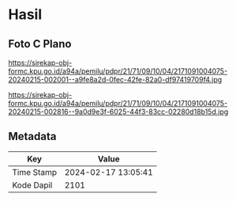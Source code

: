 # Hasil

## Foto C Plano

https://sirekap-obj-formc.kpu.go.id/a94a/pemilu/pdpr/21/71/09/10/04/2171091004075-20240215-002001--a9fe8a2d-0fec-42fe-82a0-df97419709f4.jpg

https://sirekap-obj-formc.kpu.go.id/a94a/pemilu/pdpr/21/71/09/10/04/2171091004075-20240215-002816--9a0d9e3f-6025-44f3-83cc-02280d18b15d.jpg


## Metadata

| Key        | Value               |
| ---------- | ------------------- |
| Time Stamp | 2024-02-17 13:05:41 |
| Kode Dapil | 2101                |



